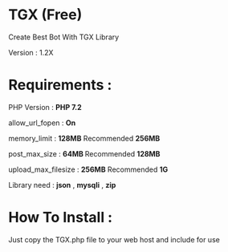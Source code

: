 # TGX (Free)
Create Best Bot With TGX Library

Version : 1.2X

# Requirements :

PHP Version :  <b>PHP 7.2</b>

allow_url_fopen : <b>On</b>

memory_limit : <b>128MB</b> Recommended <b>256MB</b>

post_max_size : <b> 64MB </b> Recommended <b>128MB</b>

upload_max_filesize : <b>256MB</b> Recommended <b>1G</b>

Library need : <b>json</b> , <b>mysqli</b> , <b>zip</b>

# How To Install :

Just copy the TGX.php file to your web host
and include for use 

<pre><?php

include "tgx.php";

//Your Source Code
</pre>

